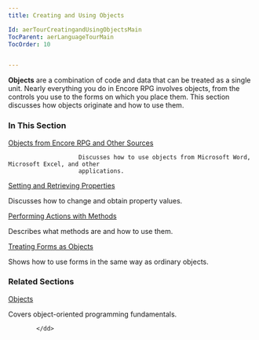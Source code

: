 ```yaml
---
title: Creating and Using Objects

Id: aerTourCreatingandUsingObjectsMain
TocParent: aerLanguageTourMain
TocOrder: 10


---
```



**Objects** are a combination of code and data that can be treated as a single unit. Nearly everything you do in Encore RPG involves objects, from the controls you use to the forms on which you place them. This section discusses how objects originate and how to use them.


### In This Section

[Objects from Encore RPG and Other Sources](aerTourIntroductiontoObjects.html)

                        Discusses how to use objects from Microsoft Word, Microsoft Excel, and other
                        applications.


[
                            Setting and
                            Retrieving Properties
                        ](aerTourSettingandRetrievingProperties.html)

Discusses how to change and obtain property values.


[Performing Actions with Methods](aerTourPerformingActionswithMethods.html)

Describes what methods are and how to use them.


[Treating Forms as Objects](aerTourTreatingFormsasObjects.html)

Shows how to use forms in the same way as ordinary objects.


### Related Sections

[Objects](aerConObjects.html)

Covers object-oriented programming fundamentals.

            </dd>

